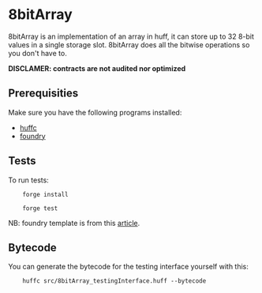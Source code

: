 # 8bitArray
8bitArray is an implementation of an array in huff, it can store up to 32 8-bit values in a single storage slot. 8bitArray does all the bitwise operations so you don't have to.

**DISCLAMER: contracts are not audited nor optimized**

## Prerequisities

Make sure you have the following programs installed:

- [huffc](https://github.com/huff-language/huffc)
- [foundry](https://github.com/foundry-rs/foundry)

## Tests

To run tests:
```shell
    forge install
```
```shell
    forge test
```
NB: foundry template is from this [article](https://medium.com/@jtriley15/huff-vs-yul-for-evm-smart-contracts-620d1d618197).

## Bytecode

You can generate the bytecode for the testing interface yourself with this:
```shell
    huffc src/8bitArray_testingInterface.huff --bytecode
```
